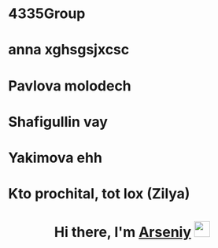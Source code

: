 # 4335Group
# anna xghsgsjxcsc
# Pavlova molodech
# Shafigullin vay
# Yakimova ehh
# Kto prochital, tot lox (Zilya)


<div>
    <h1 align="center">
        Hi there, I'm <a href="https://t.me/zhelvakovIT" target="_blank">Arseniy</a> 
        <img src="https://github.com/blackcater/blackcater/raw/main/images/Hi.gif" height="32"/>
    </h1>
</div>
